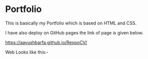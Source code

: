 # Portfolio

This is basically my Portfolio which is based on HTML and CSS.

I have also deploy on GitHub pages the link of page is given below.

https://aayushbarfa.github.io/RespoCV/

Web Looks like this:-
